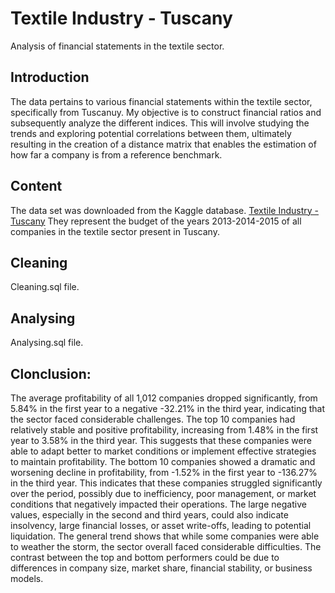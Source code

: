 # Textile Industry - Tuscany
Analysis of financial statements in the textile sector.

## Introduction
The data pertains to various financial statements within the textile sector, specifically from Tuscanuy. 
My objective is to construct financial ratios and subsequently analyze the different indices. This will involve studying the trends and exploring potential correlations between them, ultimately resulting in the creation of a distance matrix that enables the estimation of how far a company is from a reference benchmark.

## Content
The data set was downloaded from the Kaggle database.
[Textile Industry - Tuscany](https://www.kaggle.com/datasets/tili1992/textile-industry-tuscany/data) 
They represent the budget of the years 2013-2014-2015 of all companies in the textile sector present in Tuscany.

## Cleaning
Cleaning.sql file.

## Analysing
Analysing.sql file.

## Clonclusion:
The average profitability of all 1,012 companies dropped significantly, from 5.84% in the first year to a negative -32.21% in the third year, indicating that the sector faced considerable challenges.
The top 10 companies had relatively stable and positive profitability, increasing from 1.48% in the first year to 3.58% in the third year. This suggests that these companies were able to adapt better to market conditions or implement effective strategies to maintain profitability.
The bottom 10 companies showed a dramatic and worsening decline in profitability, from -1.52% in the first year to -136.27% in the third year. This indicates that these companies struggled significantly over the period, possibly due to inefficiency, poor management, or market conditions that negatively impacted their operations. The large negative values, especially in the second and third years, could also indicate insolvency, large financial losses, or asset write-offs, leading to potential liquidation.
The general trend shows that while some companies were able to weather the storm, the sector overall faced considerable difficulties. The contrast between the top and bottom performers could be due to differences in company size, market share, financial stability, or business models.
